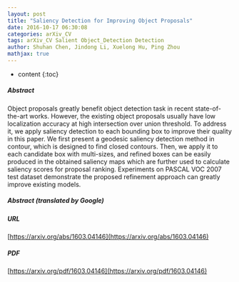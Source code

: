 ```yaml
---
layout: post
title: "Saliency Detection for Improving Object Proposals"
date: 2016-10-17 06:30:08
categories: arXiv_CV
tags: arXiv_CV Salient Object_Detection Detection
author: Shuhan Chen, Jindong Li, Xuelong Hu, Ping Zhou
mathjax: true
---
```


* content
{:toc}

##### Abstract
Object proposals greatly benefit object detection task in recent state-of-the-art works. However, the existing object proposals usually have low localization accuracy at high intersection over union threshold. To address it, we apply saliency detection to each bounding box to improve their quality in this paper. We first present a geodesic saliency detection method in contour, which is designed to find closed contours. Then, we apply it to each candidate box with multi-sizes, and refined boxes can be easily produced in the obtained saliency maps which are further used to calculate saliency scores for proposal ranking. Experiments on PASCAL VOC 2007 test dataset demonstrate the proposed refinement approach can greatly improve existing models.

##### Abstract (translated by Google)


##### URL
[https://arxiv.org/abs/1603.04146](https://arxiv.org/abs/1603.04146)

##### PDF
[https://arxiv.org/pdf/1603.04146](https://arxiv.org/pdf/1603.04146)

